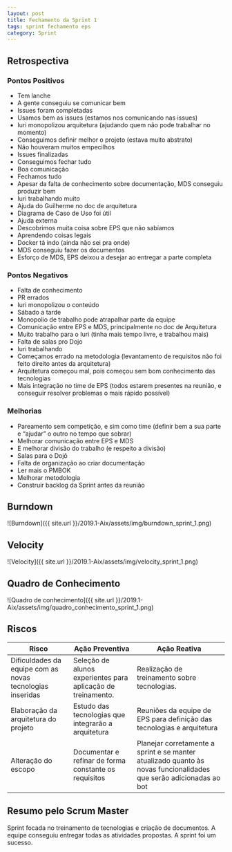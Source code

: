 ```yaml
---
layout: post
title: Fechamento da Sprint 1
tags: sprint fechamento eps
category: Sprint
---
```


## Retrospectiva

### Pontos Positivos

- Tem lanche
- A gente conseguiu se comunicar bem
- Issues foram completadas
- Usamos bem as issues (estamos nos comunicando nas issues)
- Iuri monopolizou arquitetura (ajudando quem não pode
trabalhar no momento)
- Conseguimos definir melhor o projeto (estava muito abstrato)
- Não houveram muitos empecilhos
- Issues finalizadas
- Conseguimos fechar tudo
- Boa comunicação
- Fechamos tudo
- Apesar da falta de conhecimento sobre documentação, MDS conseguiu produzir bem
- Iuri trabalhando muito
- Ajuda do Guilherme no doc de arquitetura
- Diagrama de Caso de Uso foi útil
- Ajuda externa
- Descobrimos muita coisa sobre EPS que não sabíamos
- Aprendendo coisas legais
- Docker tá indo (ainda não sei pra onde)
- MDS conseguiu fazer os documentos
- Esforço de MDS, EPS deixou a desejar ao entregar a parte completa


### Pontos Negativos

- Falta de conhecimento
- PR errados
- Iuri monopolizou o conteúdo
- Sábado a tarde
- Monopolio de trabalho pode atrapalhar parte da equipe
- Comunicação entre EPS e MDS, principalmente no doc de Arquitetura
- Muito trabalho para o Iuri (tinha mais tempo livre, e trabalhou mais)
- Falta de salas pro Dojo
- Iuri trabalhando
- Começamos errado na metodologia (levantamento de requisitos não foi feito direito antes da arquitetura)
- Arquitetura começou mal, pois começou sem bom conhecimento das tecnologias
- Mais integração no time de EPS (todos estarem presentes na reunião, e conseguir resolver problemas o mais rápido possível)


### Melhorias

- Pareamento sem competição, e sim como time (definir bem a sua parte e “ajudar” o outro no tempo que sobrar)
- Melhorar comunicação entre EPS e MDS
- E melhorar divisão do trabalho (e respeito a divisão)
- Salas para o Dojô
- Falta de organização ao criar documentação
- Ler mais o PMBOK
- Melhorar metodologia
- Construir backlog da Sprint antes da reunião


## Burndown

![Burndown]({{ site.url }}/2019.1-Aix/assets/img/burndown_sprint_1.png)

## Velocity

![Velocity]({{ site.url }}/2019.1-Aix/assets/img/velocity_sprint_1.png)


## Quadro de Conhecimento

![Quadro de conhecimento]({{ site.url }}/2019.1-Aix/assets/img/quadro_conhecimento_sprint_1.png)


## Riscos

| Risco  | Ação Preventiva  | Ação Reativa  |
|---|---|---|
| Dificuldades da equipe com as novas tecnologias inseridas  |Seleção de alunos experientes para aplicação de treinamento.   |Realização de treinamento sobre tecnologias.   |
|Elaboração da arquitetura do projeto   |Estudo das tecnologias que integrarão a arquitetura   |Reuniões da equipe de EPS para definição das tecnologias e arquitetura   |
|Alteração do escopo   |Documentar e refinar de forma constante os requisitos   |Planejar corretamente a sprint e se manter atualizado quanto às novas funcionalidades que serão adicionadas ao bot   |


## Resumo pelo Scrum Master

Sprint focada no treinamento de tecnologias e criação de documentos. A equipe conseguiu entregar todas as atividades propostas. A sprint foi um sucesso.